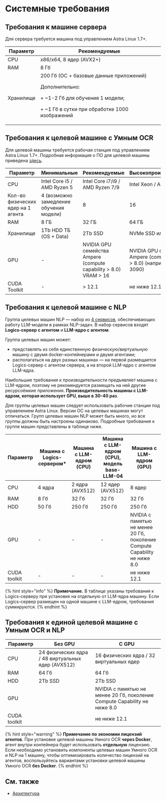 # Системные требования


## Требования к машине сервера 

Для сервера требуется машина под управлением Astra Linux 1.7+. 


| Параметр         |  Рекомендуемые           |
| ---------------- |--------------------------| 
| CPU              | x86/x64, 8 ядер (AVX2+)  |                  
| RAM              | 8 Гб                     |      
| Хранилище        | 200 Гб (ОС + базовые данные приложений) <p> Дополнительно:</p> <p> + ~1-2 Гб для обучения 1 модели; </p> <p> +  ~1 Гб в сутки при обработке 1000 изображений </p> |           




## Требования к целевой машине с Умным OCR

Для целевой машины требуется рабочая станция под управлением Astra Linux 1.7+. Подробная информация о ПО для целевой машины приведена [здесь](https://docs.primo-rpa.ru/primo-rpa/primo-rpa-ai-server/installing/linux/target-machine-smart-ocr/before-installation).

| Параметр                           |  Минимальные                            | Рекомендуемые                                                    | Высокопроизводительные                                                      |
|------------------------------------|-----------------------------------------|------------------------------------------------------------------|-----------------------------------------------------------------------------|
| CPU                                | Intel Core i5 / AMD Ryzen 5             | Intel Core i7/i9 / AMD Ryzen 7/9                                 | Intel Xeon / AMD EPYC                                                       |
| Кол-во физических ядер на 1 агента | 4 (возможно замедление обучения модели) | 8                                                                | 16                                                                          |
| RAM                                | 8 ГБ                                    | 32 ГБ                                                            | 64 ГБ                                                                       | 
| Хранилище                          | 1Tb HDD ТБ (OS + Data)                  | 2Tb SSD                                                          | NVMe SSD или RAID                                                           | 
| GPU                                | -                                       | NVIDIA GPU семейства Ampere (compute capability > 8.0) VRAM > 16 | NVIDIA GPU семейства Ampere (compute capability > 8.0) (например, RTX 3090) | 
| CUDA Toolkit                       | -                                       | > 12.1                                                           | не ниже 12.1                                                                | 




## Требования к целевой машине с NLP

Группа целевых машин NLP — набор из [4 сервисов](https://docs.primo-rpa.ru/primo-rpa/primo-rpa-ai-server/installing/linux/target-machines-nlp/before-installation), обеспечивающих работу LLM-модели в рамках NLP-задач. В набор сервисов входят **Logics-сервер с агентом** и
**LLM-ядро с агентом**. 

Группа целевых машин может:
* представлять из себя единственную физическую/виртуальную машину с двумя docker-контейнерами и двумя агентами;
* располагаться на двух разных машинах  — на первой размещается Logics-сервер с агентом сервера, а на второй LLM-ядро с агентом LLM-ядра.

Наибольшие требования к производительности предъявляет машина с LLM-ядром, поэтому не рекомендуется размещать на ней другие ресурсоёмкие приложения. **Производительность машины с LLM-ядром, которая использует GPU, выше в 30-40 раз**.

Для группы целевых машин следует использовать рабочие станции под управлением Astra Linux. Версии ОС на целевых машинах могут отличаться. Групп целевых машин NLP может быть много, но все группы должны быть настроены одинаково. Подробные требования к группе машин представлены в таблице ниже.


| Параметр | Машина с Logics-сервером\* | Машина с LLM-ядром (CPU) | Машина с LLM-ядром (CPU), модель base-LLM-04 | Машина с LLM-ядром (GPU) | 
| --------------- | ------ | --------------- | ---------------- | ------------ | 
| CPU             | 4 ядра | 2 ядра (AVX512) | 12 ядер (AVX512) | 8 ядер       |
| RAM             | 8 Гб   | 32 Гб           | 32 Гб            | 32 Гб        | 
| HDD             | 50 Гб  | 250 Гб          | 250 Гб           | 250 Гб       |
| GPU             | -      | -               | -                | NVIDIA с памятью не менее 20 Гб, поколение Compute Capability не ниже 8.0 |
| CUDA toolkit    | -      | -               | -                | не ниже 12.1 |


{% hint style="info" %}
**Примечание.** В таблице указаны требования к Logics-серверу при установке на отдельную от LLM-ядра машину. Если Logics-сервер размещен на одной машине с LLM-ядром, требования суммируются.
{% endhint %}



## Требования к единой целевой машине с Умным OCR и NLP

| Параметр      | Без GPU                                           | С GPU                                                                     | 
|---------------|---------------------------------------------------|---------------------------------------------------------------------------| 
| CPU           | 24 физических ядра / 48 виртуальных ядер (AVX512) | 16 физических ядра / 32 виртуальных ядер                                  | 
| RAM           | 64 Гб                                             | 64 Гб                                                                     |  
| HDD           | 2Tb SSD                                           | 2Tb SSD                                                                   |
| GPU           |                                                   | NVIDIA с памятью не менее 20 Гб, поколение Compute Capability не ниже 8.0 |
| CUDA toolkit  |                                                   | не ниже 12.1                                                              | 

{% hint style="warning" %}
**Примечание по экономии лицензий агентов**. При установке целевой машины Умного OCR **через Docker**, агент внутри контейнера будет использовать **отдельную** лицензию. Если необходимо установить компоненты целевых машин Умного OCR и NLP на 1 машину, чтобы оптимизировать количество лицензий на агентов, воспользуйтесь вариантами установки целевой машины Умного OCR **без Docker**. 
{% endhint %}




## См. также
* [Архитектура](https://docs.primo-rpa.ru/primo-rpa/primo-rpa-ai-server/common/components)
